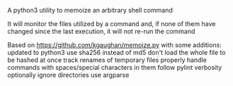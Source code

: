 A python3 utility to memoize an arbitrary shell command

It will monitor the files utilized by a command and, if none of them have changed since the last execution, it will not re-run the command

Based on https://github.com/kgaughan/memoize.py with some additions:
    updated to python3
    use sha256 instead of md5
    don't load the whole file to be hashed at once
    track renames of temporary files
    properly handle commands with spaces/special characters in them
    follow pylint
    verbosity
    optionally ignore directories
    use argparse

